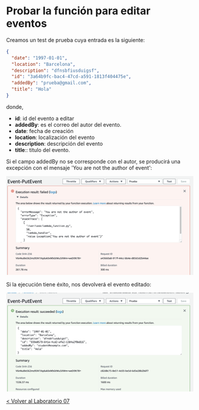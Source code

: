 # Probar la función para editar eventos

Creamos un test de prueba cuya entrada es la siguiente:

```json
{
  "date": "1997-01-01",
  "location": "Barcelona",
  "description": "dfnsbfiusduigsf",
  "id": "3a64b9fc-bac4-47cd-a591-1813f404475e",
  "addedBy": "prueba@gmail.com",
  "title": "Hola"
}
```

donde,

* **id**: id del evento a editar
* **addedBy**: es el correo del autor del evento.
* **date**: fecha de creación
* **location**: localización del evento
* **description**: descripción del evento 
* **title**:: titulo del evento.

Si el campo addedBy no se corresponde con el autor, se producirá una excepción con el mensaje 'You are not the author of event':

<p align="center">
    <img src="resources/edit_event_not_author.png">
</p>

Si la ejecución tiene éxito, nos devolverá el evento editado:

<p align="center">
    <img src="resources/edit_event_success.png">
</p>

[< Volver al Laboratorio 07 ](../../lab-07) 
